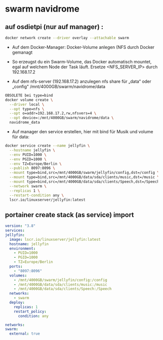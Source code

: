 # swarm navidrome

## auf osdietpi (nur auf manager) :
```bash
docker network create --driver overlay --attachable swarm
```
- Auf dem Docker-Manager: Docker-Volume anlegen (NFS durch Docker gemanagt

- So erzeugst du ein Swarm-Volume, das Docker automatisch mountet, egal auf welchem Node der Task läuft. Ersetze <NFS_SERVER_IP> durch 192.168.17.2

- Auf dem nfs-server (192.168.17.2) anzulegen nfs share für „data“ oder „config"
/mnt/4000GB/swarm/navidrome/data
```bash
OBSOLETE bei type=bind
docker volume create \
  --driver local \
  --opt type=nfs \
  --opt o=addr=192.168.17.2,rw,nfsvers=4 \
  --opt device=:/mnt/4000GB/swarm/navidrome/data \
  navidrome_data
```
- Auf manager den service erstellen, hier mit bind für Musik und volume für data:
```bash
docker service create --name jellyfin \
  --hostname jellyfin \
  --env PUID=1000 \
  --env PGID=1000 \
  --env TZ=Europe/Berlin \
  --publish 8097:8096 \
  --mount type=bind,src=/mnt/4000GB/swarm/jellyfin/config,dst=/config \
  --mount type=bind,src=/mnt/4000GB/data/sda/clients/music,dst=/music \
  --mount type=bind,src=/mnt/4000GB/data/sda/clients/Speech,dst=/Speech \
  --network swarm \
  --replicas 1 \
  --restart-condition any \
  lscr.io/linuxserver/jellyfin:latest
  ```
 ## portainer create stack (as service) import
  ```yaml
  version: "3.8"
services:
  jellyfin:
    image: lscr.io/linuxserver/jellyfin:latest
    hostname: jellyfin
    environment:
      - PUID=1000
      - PGID=1000
      - TZ=Europe/Berlin
    ports:
      - "8097:8096"
    volumes:
      - /mnt/4000GB/swarm/jellyfin/config:/config
      - /mnt/4000GB/data/sda/clients/music:/music
      - /mnt/4000GB/data/sda/clients/Speech:/Speech
    networks:
      - swarm
    deploy:
      replicas: 1
      restart_policy:
        condition: any

networks:
  swarm:
    external: true
```